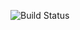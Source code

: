 ![Build Status](https://harrison-tom.vsrm.visualstudio.com/_apis/public/Release/badge/5fa1a5c2-455f-4c39-b5a1-bdbf2d139a48/1/1)
